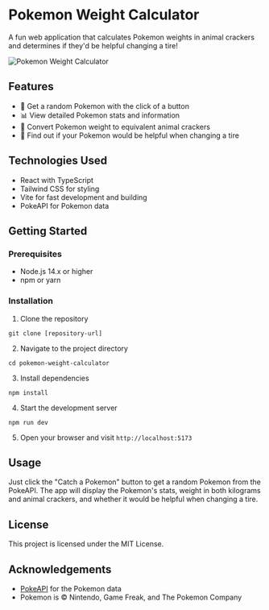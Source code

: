 # Pokemon Weight Calculator

A fun web application that calculates Pokemon weights in animal crackers and determines if they'd be helpful changing a tire!

![Pokemon Weight Calculator](https://pokeapi.co/static/pokeapi_256.png)

## Features

- 🎲 Get a random Pokemon with the click of a button
- 📊 View detailed Pokemon stats and information
- 🍪 Convert Pokemon weight to equivalent animal crackers
- 🔧 Find out if your Pokemon would be helpful when changing a tire

## Technologies Used

- React with TypeScript
- Tailwind CSS for styling
- Vite for fast development and building
- PokeAPI for Pokemon data

## Getting Started

### Prerequisites

- Node.js 14.x or higher
- npm or yarn

### Installation

1. Clone the repository

```
git clone [repository-url]
```

2. Navigate to the project directory

```
cd pokemon-weight-calculator
```

3. Install dependencies

```
npm install
```

4. Start the development server

```
npm run dev
```

5. Open your browser and visit `http://localhost:5173`

## Usage

Just click the "Catch a Pokemon" button to get a random Pokemon from the PokeAPI. The app will display the Pokemon's stats, weight in both kilograms and animal crackers, and whether it would be helpful when changing a tire.

## License

This project is licensed under the MIT License.

## Acknowledgements

- [PokeAPI](https://pokeapi.co/) for the Pokemon data
- Pokemon is © Nintendo, Game Freak, and The Pokemon Company
